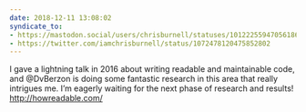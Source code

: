 ```yaml
---
date: 2018-12-11 13:08:02
syndicate_to:
- https://mastodon.social/users/chrisburnell/statuses/101222559470561868
- https://twitter.com/iamchrisburnell/status/1072478120475852802
---
```


I gave a lightning talk in 2016 about writing readable and maintainable code, and @DvBerzon is doing some fantastic research in this area that really intrigues me. I’m eagerly waiting for the next phase of research and results! <a href="http://howreadable.com" rel="external">http://howreadable.com/</a>
